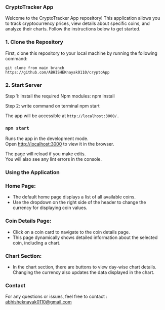 ### CryptoTracker App 

Welcome to the CryptoTracker App repository! This application allows you to track cryptocurrency prices, view details about specific coins, and analyze their charts. Follow the instructions below to get started.


### 1. Clone the Repository

First, clone this repository to your local machine by running the following command:

```shell
git clone from main branch  https://github.com/ABHISHEKnayak0110/cryptoApp
```


### 2. Start Server

Step 1: Install the required Npm modules:
npm install

Step 2: write command on terminal
npm start

The app will be accessible at ```http://localhost:3000/.```

### `npm start`

Runs the app in the development mode.\
Open [http://localhost:3000](http://localhost:3000) to view it in the browser.

The page will reload if you make edits.\
You will also see any lint errors in the console.

### Using the Application

### Home Page:

- The default home page displays a list of all available coins.
- Use the dropdown on the right side of the header to change the currency for displaying coin values.

### Coin Details Page:

- Click on a coin card to navigate to the coin details page.
- This page dynamically shows detailed information about the selected coin,   including a chart.

### Chart Section:

- In the chart section, there are buttons to view day-wise chart details.
Changing the currency also updates the data displayed in the chart.

### Contact
For any questions or issues, feel free to contact  : abhisheknayak0110@gmail.com



